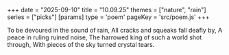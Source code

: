 +++
date = "2025-09-10"
title = "10.09.25"
themes = ["nature", "rain"]
series = ["picks"]
[params]
  type = 'poem'
  pageKey = 'src/poem.js'
+++

To be devoured in the sound of rain,
All cracks and squeaks fall deafly by,
A peace in ruling ruined noise,
The harrowed king of such a world shot through,
With pieces of the sky turned crystal tears.
